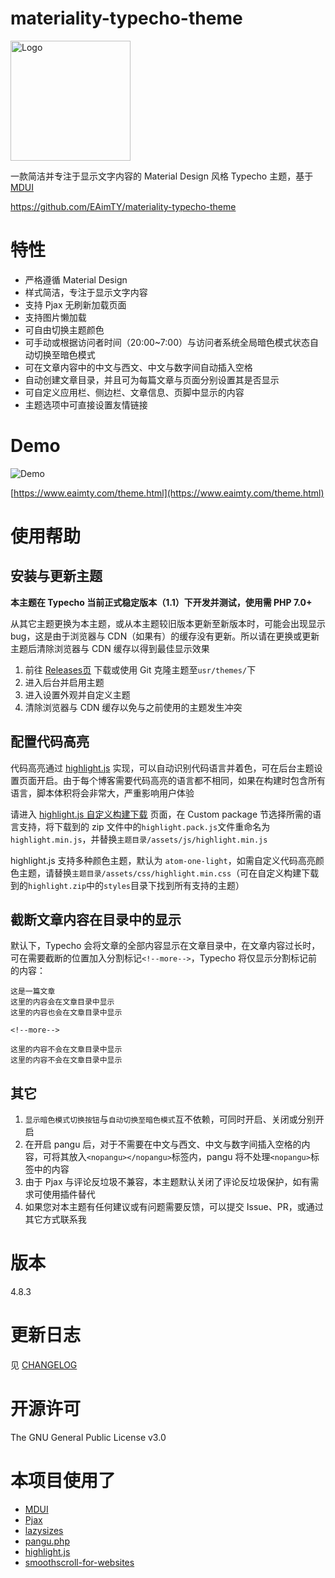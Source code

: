 # materiality-typecho-theme

<img src="https://raw.githubusercontent.com/EAimTY/materiality-typecho-theme/master/materiality-typecho-theme.png" alt="Logo" width="192" />

一款简洁并专注于显示文字内容的 Material Design 风格 Typecho 主题，基于 [MDUI](https://www.mdui.org/)

https://github.com/EAimTY/materiality-typecho-theme

# 特性

- 严格遵循 Material Design
- 样式简洁，专注于显示文字内容
- 支持 Pjax 无刷新加载页面
- 支持图片懒加载
- 可自由切换主题颜色
- 可手动或根据访问者时间（20:00~7:00）与访问者系统全局暗色模式状态自动切换至暗色模式
- 可在文章内容中的中文与西文、中文与数字间自动插入空格
- 自动创建文章目录，并且可为每篇文章与页面分别设置其是否显示
- 可自定义应用栏、侧边栏、文章信息、页脚中显示的内容
- 主题选项中可直接设置友情链接

# Demo

![Demo](https://raw.githubusercontent.com/EAimTY/materiality-typecho-theme/master/screenshot.png)

[https://www.eaimty.com/theme.html](https://www.eaimty.com/theme.html)

# 使用帮助

## 安装与更新主题

**本主题在 Typecho 当前正式稳定版本（1.1）下开发并测试，使用需 PHP 7.0+**

从其它主题更换为本主题，或从本主题较旧版本更新至新版本时，可能会出现显示 bug，这是由于浏览器与 CDN（如果有）的缓存没有更新。所以请在更换或更新主题后清除浏览器与 CDN 缓存以得到最佳显示效果

1. 前往 [Releases页](https://github.com/EAimTY/materiality-typecho-theme/releases) 下载或使用 Git 克隆主题至`usr/themes/`下
2. 进入后台并启用主题
3. 进入设置外观并自定义主题
4. 清除浏览器与 CDN 缓存以免与之前使用的主题发生冲突

## 配置代码高亮

代码高亮通过 [highlight.js](https://github.com/highlightjs/highlight.js) 实现，可以自动识别代码语言并着色，可在后台主题设置页面开启。由于每个博客需要代码高亮的语言都不相同，如果在构建时包含所有语言，脚本体积将会非常大，严重影响用户体验

请进入 [highlight.js 自定义构建下载](https://highlightjs.org/download/) 页面，在 Custom package 节选择所需的语言支持，将下载到的 zip 文件中的`highlight.pack.js`文件重命名为`highlight.min.js`，并替换`主题目录/assets/js/highlight.min.js`

highlight.js 支持多种颜色主题，默认为 `atom-one-light`，如需自定义代码高亮颜色主题，请替换`主题目录/assets/css/highlight.min.css`（可在自定义构建下载到的`highlight.zip`中的`styles`目录下找到所有支持的主题）

## 截断文章内容在目录中的显示

默认下，Typecho 会将文章的全部内容显示在文章目录中，在文章内容过长时，可在需要截断的位置加入分割标记`<!--more-->`，Typecho 将仅显示分割标记前的内容：

    这是一篇文章
    这里的内容会在文章目录中显示
    这里的内容也会在文章目录中显示

    <!--more-->

    这里的内容不会在文章目录中显示
    这里的内容不会在文章目录中显示

## 其它

1. `显示暗色模式切换按钮`与`自动切换至暗色模式`互不依赖，可同时开启、关闭或分别开启
2. 在开启 pangu 后，对于不需要在中文与西文、中文与数字间插入空格的内容，可将其放入`<nopangu></nopangu>`标签内，pangu 将不处理`<nopangu>`标签中的内容
3. 由于 Pjax 与评论反垃圾不兼容，本主题默认关闭了评论反垃圾保护，如有需求可使用插件替代
4. 如果您对本主题有任何建议或有问题需要反馈，可以提交 Issue、PR，或通过其它方式联系我

# 版本

4.8.3

# 更新日志

见 [CHANGELOG](https://github.com/EAimTY/materiality-typecho-theme/blob/master/CHANGELOG.md)

# 开源许可

The GNU General Public License v3.0

# 本项目使用了

- [MDUI](https://www.mdui.org/)
- [Pjax](https://github.com/MoOx/pjax)
- [lazysizes](https://github.com/aFarkas/lazysizes)
- [pangu.php](https://github.com/linclancey/pangu.php)
- [highlight.js](https://github.com/highlightjs/highlight.js)
- [smoothscroll-for-websites](https://github.com/gblazex/smoothscroll-for-websites)
